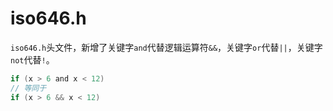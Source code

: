 # iso646.h

`iso646.h`头文件，新增了关键字`and`代替逻辑运算符`&&`，关键字`or`代替`||`，关键字`not`代替`!`。

```c
if (x > 6 and x < 12)
// 等同于
if (x > 6 && x < 12)
```
